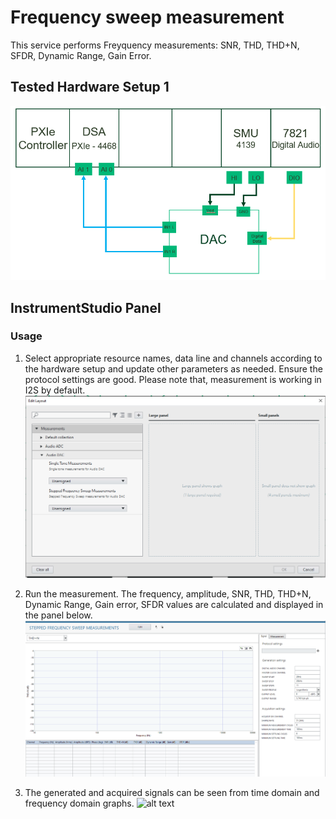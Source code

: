 # Frequency sweep measurement
This service performs Freyquency measurements: SNR, THD, THD+N, SFDR, Dynamic Range, Gain Error.

## Tested Hardware Setup 1

![alt text](meas-images/audio-dac-setup.PNG)


## InstrumentStudio Panel

### Usage

1. Select appropriate resource names, data line and channels according to the hardware setup and update other parameters as needed. Ensure the protocol settings are good. Please note that, measurement is working in I2S by default.
![alt text](meas-images/single-tone-measurement-launch.PNG)

2. Run the measurement. The frequency, amplitude, SNR, THD, THD+N, Dynamic Range, Gain error, SFDR values are calculated and displayed in the panel below.
![alt text](meas-images/freq-resp-ui.PNG)

3. The generated and acquired signals can be seen from time domain and frequency domain graphs.
![alt text](meas-images/frequency-sweep.PNG)
